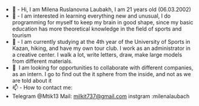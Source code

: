 - 👋 - Hi, I am Milena Ruslanovna Laubakh, I am 21 years old (06.03.2002)
- 👀 - I am interested in learning everything new and unusual, I do programming for myself to keep my brain in good shape, since my basic education has more theoretical knowledge in the field of sports and tourism
- 🌱 - I am currently studying at the 4th year of the University of Sports in Kazan, hiking, and have my own tour club. I work as an administrator in a creative center. I walk a lot, write letters, draw, make large models from different materials.
- 💞 ️ I am looking for opportunities to collaborate with different companies, as an intern. I go to find out the it sphere from the inside, and not as we are told about it
- 📫 - How to contact me:
- Telegram @Mtik13
Mail: milkit737@gmail.com
instgram :milenalaubach

<!---
LaubakhMilenaRuslanovna/LaubakhMilenaRuslanovna is a ✨ special ✨ repository because its `README.md` (this file) appears on your GitHub profile.
You can click the Preview link to take a look at your changes.
--->
